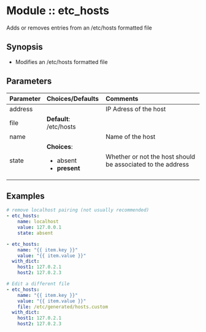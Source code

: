 # Module :: etc_hosts

Adds or removes entries from an /etc/hosts formatted file

## Synopsis

- Modifies an /etc/hosts formatted file

## Parameters

| Parameter | Choices/Defaults | Comments |
| :-------- | :--------------- | :----- |
| address   | | IP Adress of the host |
| file      | **Default**: /etc/hosts | 
| name      | | Name of the host |  
| state     | **Choices**: <ul><li>absent</li><li>**present**</li></ul> | Whether or not the host should be associated to the address |

## Examples

```yaml
# remove localhost pairing (not usually recommended)
- etc_hosts:
    name: localhost
    value: 127.0.0.1
    state: absent

- etc_hosts:
    name: "{{ item.key }}"
    value: "{{ item.value }}"
  with_dict:
    host1: 127.0.2.1
    host2: 127.0.2.3

# Edit a different file
- etc_hosts:
    name: "{{ item.key }}"
    value: "{{ item.value }}"
    file: /etc/generated/hosts.custom
  with_dict:
    host1: 127.0.2.1
    host2: 127.0.2.3
```